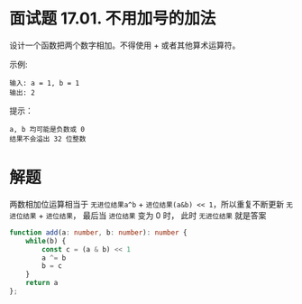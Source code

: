 # 面试题 17.01. 不用加号的加法

设计一个函数把两个数字相加。不得使用 + 或者其他算术运算符。

示例:
```
输入: a = 1, b = 1
输出: 2
```

提示：
```
a, b 均可能是负数或 0
结果不会溢出 32 位整数
```

# 解题
两数相加位运算相当于 `无进位结果a^b` + `进位结果(a&b) << 1`，所以重复不断更新 `无进位结果` + `进位结果`， 最后当 `进位结果` 变为 0 时， 此时 `无进位结果` 就是答案

```ts
function add(a: number, b: number): number {
    while(b) {
        const c = (a & b) << 1
        a ^= b
        b = c
    }
    return a
};
```